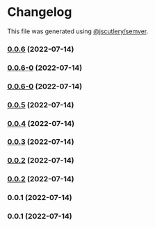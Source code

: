 # Changelog

This file was generated using [@jscutlery/semver](https://github.com/jscutlery/semver).

### [0.0.6](https://github.com/yurikrupnik/nx-go-playground/compare/test-be-test-app-0.0.6-0...test-be-test-app-0.0.6) (2022-07-14)

### [0.0.6-0](https://github.com/yurikrupnik/nx-go-playground/compare/test-be-test-app-0.0.6-0...test-be-test-app-0.0.6-0) (2022-07-14)

### [0.0.6-0](https://github.com/yurikrupnik/nx-go-playground/compare/test-be-test-app-0.0.5...test-be-test-app-0.0.6-0) (2022-07-14)

### [0.0.5](https://github.com/yurikrupnik/nx-go-playground/compare/test-be-test-app-0.0.4...test-be-test-app-0.0.5) (2022-07-14)

### [0.0.4](https://github.com/yurikrupnik/nx-go-playground/compare/test-be-test-app-0.0.3...test-be-test-app-0.0.4) (2022-07-14)

### [0.0.3](https://github.com/yurikrupnik/nx-go-playground/compare/test-be-test-app-0.0.2...test-be-test-app-0.0.3) (2022-07-14)

### [0.0.2](https://github.com/yurikrupnik/nx-go-playground/compare/test-be-test-app-0.0.1...test-be-test-app-0.0.2) (2022-07-14)

### [0.0.2](https://github.com/yurikrupnik/nx-go-playground/compare/test-be-test-app-0.0.1...test-be-test-app-0.0.2) (2022-07-14)

### 0.0.1 (2022-07-14)

### 0.0.1 (2022-07-14)
